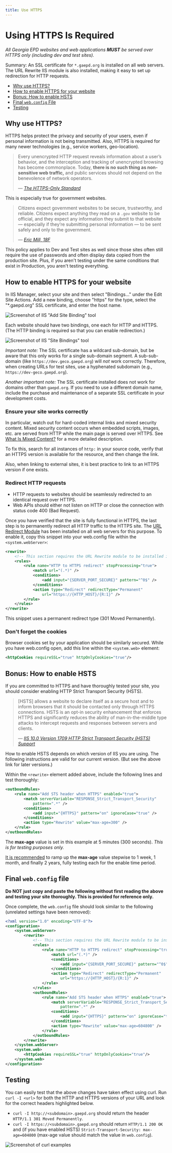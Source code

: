 ```yaml
---
title: Use HTTPS
---
```


# Using HTTPS Is Required

*All Georgia EPD websites and web applications **MUST** be served over HTTPS only (including dev and test sites).*

Summary: An SSL certificate for `*.gaepd.org` is installed on all web servers. The URL Rewrite IIS module is also installed, making it easy to set up redirection for HTTP requests.

* [Why use HTTPS?](#why-use-https)
* [How to enable HTTPS for your website](#how-to-enable-https-for-your-website)
* [Bonus: How to enable HSTS](#bonus-how-to-enable-hsts)
* [Final `web.config` File](#final-web.config-file)
* [Testing](#testing)

## Why use HTTPS?

HTTPS helps protect the privacy and security of your users, even if personal information is not being transmitted. Also, HTTPS is required for many newer technologies (e.g., service workers, geo-location).

> Every unencrypted HTTP request reveals information about a user’s behavior, and the interception and tracking of unencrypted browsing has become commonplace. Today, **there is no such thing as non-sensitive web traffic,** and public services should not depend on the benevolence of network operators.
>
> — <cite>[The HTTPS-Only Standard](https://https.cio.gov/everything/)</cite>

This is especially true for government websites.

> Citizens expect government websites to be secure, trustworthy, and reliable. Citizens expect anything they read on a `.gov` website to be official, and they expect any information they submit to that website — especially if they’re submitting personal information — to be sent safely and only to the government.
>
> — <cite>[Eric Mill, 18F](https://18f.gsa.gov/2014/11/13/why-we-use-https-in-every-gov-website-we-make/)</cite>

This policy applies to Dev and Test sites as well since those sites often still require the use of passwords and often display data copied from the production site. Plus, if you aren't testing under the same conditions that exist in Production, you aren't testing everything.

## How to enable HTTPS for your website

In IIS Manager, select your site and then select "Bindings..." under the Edit Site Actions. Add a new binding, choose "https" for the type, select the "*.gaepd.org" SSL certificate, and enter the host name.

![Screenshot of IIS "Add Site Binding" tool](img/https-add-binding.png)

Each website should have two bindings, one each for HTTP and HTTPS. (The HTTP binding is required so that you can enable redirection.)

![Screenshot of IIS "Site Bindings" tool](img/https-bindings.png)

*Important note:* The SSL certificate has a wildcard sub-domain, but be aware that this only works for a single sub-domain segment. A sub-sub-domain (like `https://dev.geco.gaepd.org`) will *not* work correctly. Therefore, when creating URLs for test sites, use a hyphenated subdomain (e.g., `https://dev-geco.gaepd.org`).

*Another important note:* The SSL certificate installed does not work for domains other than `gaepd.org`. If you need to use a different domain name, include the purchase and maintenance of a separate SSL certificate in your development costs.

### Ensure your site works correctly

In particular, watch out for hard-coded internal links and mixed security content. Mixed security content occurs when embedded scripts, images, etc. are served from HTTP while the main page is served over HTTPS. See [What Is Mixed Content?](https://developers.google.com/web/fundamentals/security/prevent-mixed-content/what-is-mixed-content) for a more detailed description.

To fix this, search for all instances of `http:` in your source code, verify that an HTTPS version is available for the resource, and then change the
link.

Also, when linking to external sites, it is best practice to link to an HTTPS version if one exists.

### Redirect HTTP requests

* HTTP requests to websites should be seamlessly redirected to an identical request over HTTPS.
* Web APIs should either not listen on HTTP or close the connection with status code 400 (Bad Request).

Once you have verified that the site is fully functional in HTTPS, the last step is to permanently redirect all HTTP traffic to the HTTPS site. The [URL Redirect Module](https://docs.microsoft.com/en-us/iis/extensions/url-rewrite-module/using-the-url-rewrite-module) has been installed on all web servers for this purpose. To enable it, copy this snippet into your web.config file within the `<system.webServer>`:

```xml
<rewrite>
    <!-- This section requires the URL Rewrite module to be installed in IIS. -->
    <rules>
        <rule name="HTTP to HTTPS redirect" stopProcessing="true">
            <match url="(.*)" />
            <conditions>
                <add input="{SERVER_PORT_SECURE}" pattern="^0$" />
            </conditions>
            <action type="Redirect" redirectType="Permanent"
                url="https://{HTTP_HOST}/{R:1}" />
        </rule>
    </rules>
</rewrite>
```

This snippet uses a permanent redirect type (301 Moved Permanently).

### Don't forget the cookies

Browser cookies set by your application should be similarly secured. While you have web.config open, add this line within the `<system.web>` element:

```xml
<httpCookies requireSSL="true" httpOnlyCookies="true"/>
```

## Bonus: How to enable HSTS

If you are committed to HTTPS and have thoroughly tested your site, you should consider enabling HTTP Strict Transport Security (HSTS).

> [HSTS] allows a website to declare itself as a secure host and to inform browsers that it should be contacted only through HTTPS connections. HSTS is an opt-in security enhancement that enforces HTTPS and significantly reduces the ability of man-in-the-middle type attacks to intercept requests and responses between servers and clients.
>
> — <cite>[IIS 10.0 Version 1709 HTTP Strict Transport Security (HSTS) Support](https://docs.microsoft.com/en-us/iis/get-started/whats-new-in-iis-10-version-1709/iis-10-version-1709-hsts#http-strict-transport-security-hsts)</cite>

How to enable HSTS depends on which version of IIS you are using. The following instructions are valid for our current version. (But see the above link for later versions.)

Within the `<rewrite>` element added above, include the following lines and test thoroughly:

```xml
<outboundRules>
    <rule name="Add STS header when HTTPS" enabled="true">
        <match serverVariable="RESPONSE_Strict_Transport_Security"
            pattern=".*" />
        <conditions>
            <add input="{HTTPS}" pattern="on" ignoreCase="true" />
        </conditions>
        <action type="Rewrite" value="max-age=300" />
    </rule>
</outboundRules>
```

The **max-age** value is set in this example at 5 minutes (300 seconds). *This is for testing purposes only.*

[It is recommended](https://hstspreload.org/#deployment-recommendations) to ramp up the **max-age** value stepwise to 1 week, 1 month, and finally 2 years, fully testing each for the enable time period.

## Final `web.config` file

**Do NOT just copy and paste the following without first reading the above and testing your site thoroughly. This is provided for reference only.**

Once complete, the `web.config` file should look similar to the following (unrelated settings have been removed):

```xml
<?xml version="1.0" encoding="UTF-8"?>
<configuration>
    <system.webServer>
        <rewrite>
            <!-- This section requires the URL Rewrite module to be installed in IIS. -->
            <rules>
                <rule name="HTTP to HTTPS redirect" stopProcessing="true">
                    <match url="(.*)" />
                    <conditions>
                        <add input="{SERVER_PORT_SECURE}" pattern="^0$" />
                    </conditions>
                    <action type="Redirect" redirectType="Permanent"
                        url="https://{HTTP_HOST}/{R:1}" />
                </rule>
            </rules>
            <outboundRules>
                <rule name="Add STS header when HTTPS" enabled="true">
                    <match serverVariable="RESPONSE_Strict_Transport_Security"
                        pattern=".*" />
                    <conditions>
                        <add input="{HTTPS}" pattern="on" ignoreCase="true" />
                    </conditions>
                    <action type="Rewrite" value="max-age=604800" />
                </rule>
            </outboundRules>
        </rewrite>
    </system.webServer>
    <system.web>
        <httpCookies requireSSL="true" httpOnlyCookies="true"/>
    </system.web>
</configuration>
```

## Testing

You can easily test that the above changes have taken effect using curl. Run `curl -I <url>` for both the HTTP and HTTPS versions of your URL and look for the correct headers highlighted below.

* `curl -I http://<subdomain>.gaepd.org` should return the header `HTTP/1.1 301 Moved Permanently`.
* `curl -I https://<subdomain>.gaepd.org` should return `HTTP/1.1 200 OK` and (if you have enabled HSTS) `Strict-Transport-Security: max-age=604800` (max-age value should match the value in `web.config`).

![Screenshot of curl examples](img/https-curl-examples.png)
